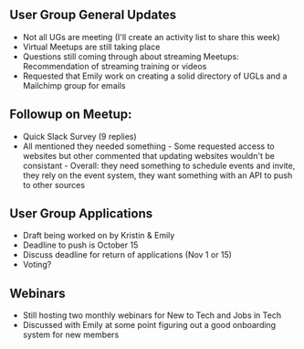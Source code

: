 ## User Group General Updates
  - Not all UGs are meeting (I'll create an activity list to share this week)
  - Virtual Meetups are still taking place
  - Questions still coming through about streaming Meetups: Recommendation of streaming training or videos
  - Requested that Emily work on creating a solid directory of UGLs and a Mailchimp group for emails
 ## Followup on Meetup:
   - Quick Slack Survey (9 replies)
   - All mentioned they needed something
    - Some requested access to websites but other commented that updating websites wouldn't be consistant
    - Overall: they need something to schedule events and invite, they rely on the event system, they want something with an API to push to other sources
## User Group Applications
   - Draft being worked on by Kristin & Emily
   - Deadline to push is October 15
   - Discuss deadline for return of applications (Nov 1 or 15)
   - Voting?
## Webinars
   - Still hosting two monthly webinars for New to Tech and Jobs in Tech
   - Discussed with Emily at some point figuring out a good onboarding system for new members
